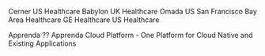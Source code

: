 
Cerner          	US		Healthcare
Babylon         	UK		Healthcare
Omada           	US	San Francisco Bay Area	Healthcare
GE Healthcare		US	Healthcare

Apprenda	    	??	Apprenda Cloud Platform - One Platform for Cloud Native and Existing Applications

